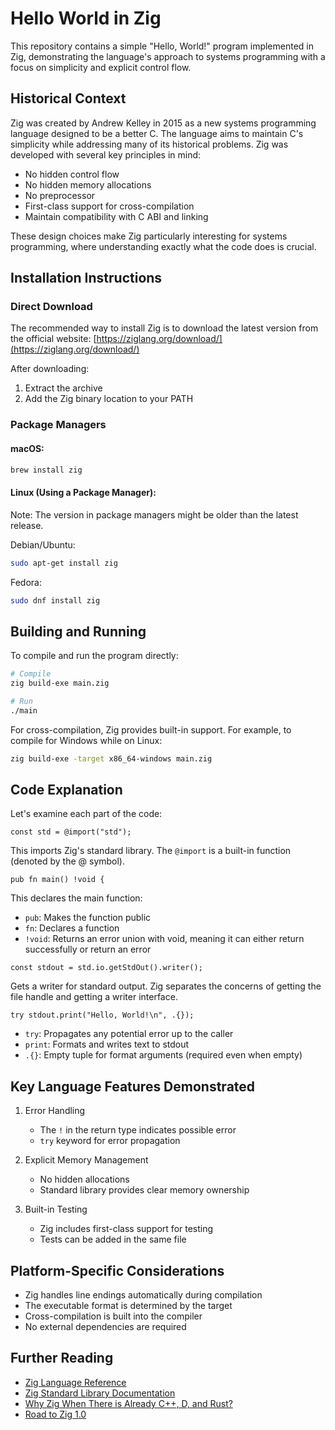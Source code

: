 # Hello World in Zig

This repository contains a simple "Hello, World!" program implemented in Zig, demonstrating the language's approach to systems programming with a focus on simplicity and explicit control flow.

## Historical Context

Zig was created by Andrew Kelley in 2015 as a new systems programming language designed to be a better C. The language aims to maintain C's simplicity while addressing many of its historical problems. Zig was developed with several key principles in mind:

- No hidden control flow
- No hidden memory allocations
- No preprocessor
- First-class support for cross-compilation
- Maintain compatibility with C ABI and linking

These design choices make Zig particularly interesting for systems programming, where understanding exactly what the code does is crucial.

## Installation Instructions

### Direct Download
The recommended way to install Zig is to download the latest version from the official website:
[https://ziglang.org/download/](https://ziglang.org/download/)

After downloading:
1. Extract the archive
2. Add the Zig binary location to your PATH

### Package Managers

#### macOS:
```bash
brew install zig
```

#### Linux (Using a Package Manager):
Note: The version in package managers might be older than the latest release.

Debian/Ubuntu:
```bash
sudo apt-get install zig
```

Fedora:
```bash
sudo dnf install zig
```

## Building and Running

To compile and run the program directly:

```bash
# Compile
zig build-exe main.zig

# Run
./main
```

For cross-compilation, Zig provides built-in support. For example, to compile for Windows while on Linux:
```bash
zig build-exe -target x86_64-windows main.zig
```

## Code Explanation

Let's examine each part of the code:

```zig
const std = @import("std");
```
This imports Zig's standard library. The `@import` is a built-in function (denoted by the @ symbol).

```zig
pub fn main() !void {
```
This declares the main function:
- `pub`: Makes the function public
- `fn`: Declares a function
- `!void`: Returns an error union with void, meaning it can either return successfully or return an error

```zig
const stdout = std.io.getStdOut().writer();
```
Gets a writer for standard output. Zig separates the concerns of getting the file handle and getting a writer interface.

```zig
try stdout.print("Hello, World!\n", .{});
```
- `try`: Propagates any potential error up to the caller
- `print`: Formats and writes text to stdout
- `.{}`: Empty tuple for format arguments (required even when empty)

## Key Language Features Demonstrated

1. Error Handling
   - The `!` in the return type indicates possible error
   - `try` keyword for error propagation

2. Explicit Memory Management
   - No hidden allocations
   - Standard library provides clear memory ownership

3. Built-in Testing
   - Zig includes first-class support for testing
   - Tests can be added in the same file

## Platform-Specific Considerations

- Zig handles line endings automatically during compilation
- The executable format is determined by the target
- Cross-compilation is built into the compiler
- No external dependencies are required

## Further Reading

- [Zig Language Reference](https://ziglang.org/documentation/master/)
- [Zig Standard Library Documentation](https://ziglang.org/documentation/master/std/)
- [Why Zig When There is Already C++, D, and Rust?](https://ziglang.org/learn/why_zig_rust_d_cpp/)
- [Road to Zig 1.0](https://ziglang.org/learn/overview/)
